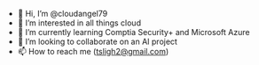 - 👋 Hi, I’m @cloudangel79
- 👀 I’m interested in all things cloud
- 🌱 I’m currently learning Comptia Security+ and Microsoft Azure
- 💞️ I’m looking to collaborate on an AI project
- 📫 How to reach me (tsligh2@gmail.com)

<!---
cloudangel79/cloudangel79 is a ✨ special ✨ repository because its `README.md` (this file) appears on your GitHub profile.
You can click the Preview link to take a look at your changes.
--->

